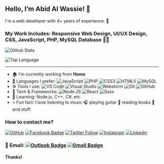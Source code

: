 ## Hello, I’m Abid Al Wassie! 👋

I'm a web developer with 4+ years of experience. 🙂

### My Work Includes: Responsive Web Design, UI/UX Design, CSS, JavaScript, PHP, MySQL Database 👨‍💻

![Github Stats](https://github-readme-stats.vercel.app/api?username=AbidAlWassie&show_icons=true&title_color=fff&icon_color=79ff97&text_color=9f9f9f&bg_color=0D1117)

![Top Language](https://github-readme-stats.vercel.app/api/top-langs/?username=AbidAlWassie&layout=compact&title_color=fff&icon_color=79ff97&text_color=9f9f9f&bg_color=0D1117)

*************

- 🏠 I'm currently working from **Home**
- 🚀 Languages I prefer:
  ![JavaScript](https://img.shields.io/badge/-JavaScript-black?style=plastic&logo=javascript)
  ![PHP](https://img.shields.io/badge/-PHP-black?style=plastic&logo=php)
  ![CSS3](https://img.shields.io/badge/-CSS3-146EB0?style=plastic&logo=css3)
  ![HTML5](https://img.shields.io/badge/-HTML5-E44D26?style=plastic&logo=html5&logoColor=white&backgroundColor=1F8CCC)
  ![MySQL](https://img.shields.io/badge/-MySQL-42759C?style=plastic&logo=MySQL&logoColor=white&backgroundColor=42759C)
- ⚙ Tools I use:
  ![VS Code](https://img.shields.io/badge/-VS%20Code-151515?style=plastic&logo=visual-studio-code&logoColor=007ACC)
  ![Visual Studio](https://img.shields.io/badge/-Visual%20Studio-151515?style=plastic&logo=visual-studio&logoColor=945ED0)
  ![Webstorm](https://img.shields.io/badge/-Webstorm-black?style=plastic&logo=webstorm&logoColor=000&color=fff)
  ![Git](https://img.shields.io/badge/-Git-black?style=plastic&logo=git)
  ![GitHub](https://img.shields.io/badge/-GitHub-181717?style=plastic&logo=github)
- 🔭 Tech & Frameworks: 
  ![Node.JS](https://img.shields.io/badge/-Node.JS-black?style=plastic&logo=Node.js) 
  ![React](https://img.shields.io/badge/-React-151515?style=plastic&logo=react)
  ![Sass](https://img.shields.io/badge/-Sass-262B33?style=plastic&logo=sass)
- 🌱 Learning: Node.js, C++, C#, etc.
- ⚡️ Fun fact: I love listening to music 🎧 playing guitar 🎸 reading books 📖 and stuff.


### How to contact me?

[![GitHub](https://img.shields.io/github/followers/AbidAlWassie?label=follow&style=social)](https://github.com/AbidAlWassie)
[![Facebook Badge](https://img.shields.io/badge/-AbidAlWassie-blue?style=flat-square&logo=Facebook&logoColor=white&link=https://www.facebook.com/AbidAlWassie/)](https://www.facebook.com/AbidAlWassie/)
[![Twitter Follow](https://img.shields.io/twitter/follow/AbidAlWassie?style=social)](https://twitter.com/AbidAlWassie)
[![Instagram](https://img.shields.io/badge/AbidAlWassie-%23E4405F.svg?&style=flat-square&logo=instagram&logoColor=white&link=https://www.instagram.com/AbidAlWassie/)](https://www.instagram.com/AbidAlWassie/)
[![Linkedin](https://img.shields.io/badge/-AbidAlWassie-blue?style=flat-square&logo=Linkedin&logoColor=white&link=https://www.linkedin.com/in/AbidAlWassie/)](https://www.linkedin.com/in/AbidAlWassie/)

### 📧 Email: [![Outlook Badge](https://img.shields.io/badge/-abidalwassie@outlook.com-0078D4?style=flat-square&logo=mail&logoColor=white&link=mailto:abidalwassie@outlook.com)](mailto:abidalwassie@outlook.com) [![Gmail Badge](https://img.shields.io/badge/-abidalwassie@gmail.com-BF201D?style=flat-square&logoColor=white&link=mailto:abidalwassie@gmail.com)](mailto:abidalwassie@gmail.com)

#### Thanks! 
